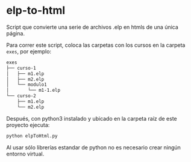 # elp-to-html

Script que convierte una serie de archivos .elp en htmls de una única página.

Para correr este script, coloca las carpetas con los cursos en la carpeta `exes`, por ejemplo:

```bash
exes
├── curso-1
│   ├── m1.elp
│   ├── m2.elp
│   └── modulo1
│       └── m1-1.elp
└── curso-2
    ├── m1.elp
    └── m2.elp
```

Después, con python3 instalado y ubicado en la carpeta raíz de este proyecto ejecuta:

```bash
python elpToHtml.py
```

Al usar sólo librerías estandar de python no es necesario crear ningún entorno virtual.
